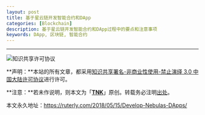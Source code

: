 ```yaml
---
layout: post
title: 基于星云链开发智能合约和DApp
categories: [Blockchain]
description: 基于星云链开发智能合约和DApp过程中的要点和注意事项
keywords: DApp, 区块链, 智能合约
---
```




---

![知识共享许可协议](https://i.creativecommons.org/l/by-nc-nd/3.0/cn/88x31.png)

**声明：**本站的所有文章，都采用[知识共享署名-非商业性使用-禁止演绎 3.0 中国大陆许可协议](http://creativecommons.org/licenses/by-nc-nd/3.0/cn/)进行许可。

**注意：**若未作说明，则本文为「[**TNK**](https://ruterly.com/)」原创。转载务必注明[出处](https://ruterly.com/2018/05/15/Develop-Nebulas-DApps/)。

本文永久地址：https://ruterly.com/2018/05/15/Develop-Nebulas-DApps/
